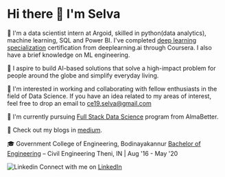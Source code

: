 # Hi there 👋 I'm Selva 

🔭 I'm a data scientist intern at Argoid, skilled in python(data analytics), machine learning, SQL and Power BI. I've completed [deep learning specialization](https://drive.google.com/drive/folders/1qlf9P4xCXSbEkzFk0LN5CHIYusxSpXr0?usp=sharing) certification from deeplearning.ai through Coursera. I also have a brief knowledge on ML engineering.

💬 I aspire to build AI-based solutions that solve a high-impact problem for people around the globe and simplify everyday living.

👯 I'm interested in working and collaborating with fellow enthusiasts in the field of Data Science. If you have an idea related to my areas of interest, feel free to drop an email to ce19.selva@gmail.com

🌱 I'm currently pursuing [Full Stack Data Science](https://drive.google.com/drive/folders/1GrJLycURjGqsatndTb1O-7GNNZHlPXRi?usp=sharing) program from AlmaBetter. 

📝 Check out my blogs in [medium](https://medium.com/@ce19-selva).

🎓 Government College of Engineering, Bodinayakannur
[Bachelor of Engineering](https://drive.google.com/file/d/14uwzxsfoXrRKeaowpAnalOaGLiwi598Q/view?usp=sharing) – Civil Engineering	Theni, IN | Aug '16 - May '20
 
![Linkedin](https://i.stack.imgur.com/gVE0j.png) Connect with me on [LinkedIn](https://www.linkedin.com/in/selva-subramanian-957361191/)
